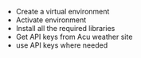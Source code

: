 - Create a virtual environment 
- Activate environment
- Install all the required libraries
- Get API keys from Acu weather site
- use API keys where needed
